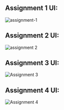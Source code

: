 ## Assignment 1 UI:
![assignment-1](https://github.com/pesto-students/team-nitish-jha-Sukanya3096/assets/49310523/ce08e1ab-3b5c-4582-82ab-9f12f6400141)

## Assignment 2 UI:
![assignment 2](https://github.com/pesto-students/team-nitish-jha-Sukanya3096/assets/49310523/217484e6-5a63-45c7-9e41-14bbbb402ab0)

## Assignment 3 UI:
![Assignment 3](https://github.com/pesto-students/team-nitish-jha-Sukanya3096/assets/49310523/4dc1fbca-2742-49cc-8e23-de81d2d73f81)

## Assignment 4 UI:
![Assignment 4](https://github.com/pesto-students/team-nitish-jha-Sukanya3096/assets/49310523/ff23ed33-4a28-4b0a-8920-017dff38cc6a)
